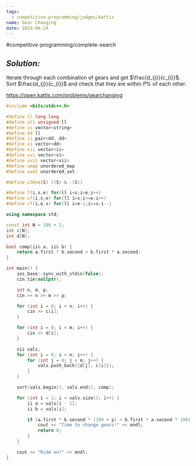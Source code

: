 ```yaml
---
tags:
  - competitive-programming/judges/kattis
name: Gear Changing
date: 2024-06-24
---
```

#competitive-programming/complete-search 
## _Solution:_
Iterate through each combination of gears and get $\frac{d_{j}}{c_{i}}$. Sort $\frac{d_{j}}{c_{i}}$ and check that they are within $P\%$ of each other.

https://open.kattis.com/problems/gearchanging
```cpp
#include <bits/stdc++.h>

#define ll long long
#define ull unsigned ll
#define vs vector<string>
#define dd ll
#define ii pair<dd, dd>
#define vi vector<dd>
#define vii vector<ii>
#define vvi vector<vi>
#define vvii vector<vii>
#define umap unordered_map
#define uset unordered_set

#define LSOne(S) ((S) & -(S))

#define f(i,s,e) for(ll i=s;i<e;i++)
#define cf(i,s,e) for(ll i=s;i<=e;i++)
#define rf(i,e,s) for(ll i=e-1;i>=s;i--)

using namespace std;

const int N = 100 + 2;
int c[N];
int d[N];

bool comp(ii& a, ii& b) {
    return a.first * b.second < b.first * a.second;
}

int main() {
    ios_base::sync_with_stdio(false);
    cin.tie(nullptr);

    int n, m, p;
    cin >> n >> m >> p;

    for (int i = 0; i < n; i++) {
        cin >> c[i];
    }

    for (int i = 0; i < m; i++) {
        cin >> d[i];
    }

    vii vals;
    for (int i = 0; i < n; i++) {
        for (int j = 0; j < m; j++) {
            vals.push_back({d[j], c[i]});
        }
    }

    sort(vals.begin(), vals.end(), comp);

    for (int i = 1; i < vals.size(); i++) {
        ii a = vals[i - 1];
        ii b = vals[i];

        if (a.first * b.second * (100 + p) < b.first * a.second * 100) {
            cout << "Time to change gears!" << endl;
            return 0;
        }
    }

    cout << "Ride on!" << endl;
}
```